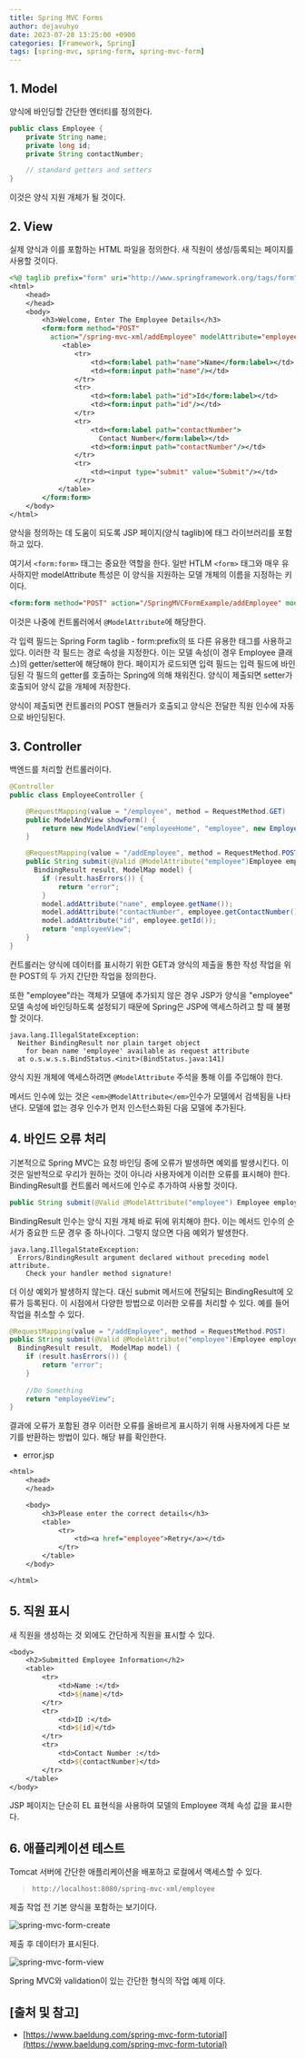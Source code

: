 ```yaml
---
title: Spring MVC Forms
author: dejavuhyo
date: 2023-07-28 13:25:00 +0900
categories: [Framework, Spring]
tags: [spring-mvc, spring-form, spring-mvc-form]
---
```


## 1. Model
양식에 바인딩할 간단한 엔터티를 정의한다.

```java
public class Employee {
    private String name;
    private long id;
    private String contactNumber;

    // standard getters and setters
}
```

이것은 양식 지원 개체가 될 것이다.

## 2. View
실제 양식과 이를 포함하는 HTML 파일을 정의한다. 새 직원이 생성/등록되는 페이지를 사용할 것이다.

```jsp
<%@ taglib prefix="form" uri="http://www.springframework.org/tags/form"%>
<html>
    <head>
    </head>
    <body>
        <h3>Welcome, Enter The Employee Details</h3>
        <form:form method="POST" 
          action="/spring-mvc-xml/addEmployee" modelAttribute="employee">
             <table>
                <tr>
                    <td><form:label path="name">Name</form:label></td>
                    <td><form:input path="name"/></td>
                </tr>
                <tr>
                    <td><form:label path="id">Id</form:label></td>
                    <td><form:input path="id"/></td>
                </tr>
                <tr>
                    <td><form:label path="contactNumber">
                      Contact Number</form:label></td>
                    <td><form:input path="contactNumber"/></td>
                </tr>
                <tr>
                    <td><input type="submit" value="Submit"/></td>
                </tr>
            </table>
        </form:form>
    </body>
</html>
```

양식을 정의하는 데 도움이 되도록 JSP 페이지(양식 taglib)에 태그 라이브러리를 포함하고 있다.

여기서 `<form:form>` 태그는 중요한 역할을 한다. 일반 HTLM `<form>` 태그와 매우 유사하지만 modelAttribute 특성은 이 양식을 지원하는 모델 개체의 이름을 지정하는 키이다.

```jsp
<form:form method="POST" action="/SpringMVCFormExample/addEmployee" modelAttribute="employee">
```

이것은 나중에 컨트롤러에서 `@ModelAttribute`에 해당한다.

각 입력 필드는 Spring Form taglib - form:prefix의 또 다른 유용한 태그를 사용하고 있다. 이러한 각 필드는 경로 속성을 지정한다. 이는 모델 속성(이 경우 Employee 클래스)의 getter/setter에 해당해야 한다. 페이지가 로드되면 입력 필드는 입력 필드에 바인딩된 각 필드의 getter를 호출하는 Spring에 의해 채워진다. 양식이 제출되면 setter가 호출되어 양식 값을 개체에 저장한다.

양식이 제출되면 컨트롤러의 POST 핸들러가 호출되고 양식은 전달한 직원 인수에 자동으로 바인딩된다.

## 3. Controller
백엔드를 처리할 컨트롤러이다.

```java
@Controller
public class EmployeeController {

    @RequestMapping(value = "/employee", method = RequestMethod.GET)
    public ModelAndView showForm() {
        return new ModelAndView("employeeHome", "employee", new Employee());
    }

    @RequestMapping(value = "/addEmployee", method = RequestMethod.POST)
    public String submit(@Valid @ModelAttribute("employee")Employee employee, 
      BindingResult result, ModelMap model) {
        if (result.hasErrors()) {
            return "error";
        }
        model.addAttribute("name", employee.getName());
        model.addAttribute("contactNumber", employee.getContactNumber());
        model.addAttribute("id", employee.getId());
        return "employeeView";
    }
}
```

컨트롤러는 양식에 데이터를 표시하기 위한 GET과 양식의 제출을 ​​통한 작성 작업을 위한 POST의 두 가지 간단한 작업을 정의한다.

또한 "employee"라는 객체가 모델에 추가되지 않은 경우 JSP가 양식을 "employee" 모델 속성에 바인딩하도록 설정되기 때문에 Spring은 JSP에 액세스하려고 할 때 불평할 것이다.

```text
java.lang.IllegalStateException: 
  Neither BindingResult nor plain target object 
    for bean name 'employee' available as request attribute
  at o.s.w.s.s.BindStatus.<init>(BindStatus.java:141)
```

양식 지원 개체에 액세스하려면 `@ModelAttribute` 주석을 통해 이를 주입해야 한다.

메서드 인수에 있는 것은 `<em>@ModelAttribute</em>`인수가 모델에서 검색됨을 나타낸다. 모델에 없는 경우 인수가 먼저 인스턴스화된 다음 모델에 추가된다.

## 4. 바인드 오류 처리
기본적으로 Spring MVC는 요청 바인딩 중에 오류가 발생하면 예외를 발생시킨다. 이것은 일반적으로 우리가 원하는 것이 아니라 사용자에게 이러한 오류를 표시해야 한다. BindingResult를 컨트롤러 메서드에 인수로 추가하여 사용할 것이다.

```java
public String submit(@Valid @ModelAttribute("employee") Employee employee, BindingResult result, ModelMap model)
```

BindingResult 인수는 양식 지원 개체 바로 뒤에 위치해야 한다. 이는 메서드 인수의 순서가 중요한 드문 경우 중 하나이다. 그렇지 않으면 다음 예외가 발생한다.

```text
java.lang.IllegalStateException: 
  Errors/BindingResult argument declared without preceding model attribute. 
    Check your handler method signature!
```

더 이상 예외가 발생하지 않는다. 대신 submit 메서드에 전달되는 BindingResult에 오류가 등록된다. 이 시점에서 다양한 방법으로 이러한 오류를 처리할 수 있다. 예를 들어 작업을 취소할 수 있다.

```java
@RequestMapping(value = "/addEmployee", method = RequestMethod.POST)
public String submit(@Valid @ModelAttribute("employee")Employee employee, 
  BindingResult result,  ModelMap model) {
    if (result.hasErrors()) {
        return "error";
    }
    
    //Do Something
    return "employeeView";
}
```

결과에 오류가 포함된 경우 이러한 오류를 올바르게 표시하기 위해 사용자에게 다른 보기를 반환하는 방법이 있다. 해당 뷰를 확인한다.

* error.jsp

```jsp
<html>
    <head>
    </head>

    <body>
        <h3>Please enter the correct details</h3>
        <table>
            <tr>
                <td><a href="employee">Retry</a></td>
            </tr>
        </table>
    </body>

</html>
```

## 5. 직원 표시
새 직원을 생성하는 것 외에도 간단하게 직원을 표시할 수 있다.

```jsp
<body>
    <h2>Submitted Employee Information</h2>
    <table>
        <tr>
            <td>Name :</td>
            <td>${name}</td>
        </tr>
        <tr>
            <td>ID :</td>
            <td>${id}</td>
        </tr>
        <tr>
            <td>Contact Number :</td>
            <td>${contactNumber}</td>
        </tr>
    </table>
</body>
```

JSP 페이지는 단순히 EL 표현식을 사용하여 모델의 Employee 객체 속성 값을 표시한다.

## 6. 애플리케이션 테스트
Tomcat 서버에 간단한 애플리케이션을 배포하고 로컬에서 액세스할 수 있다.

> `http://localhost:8080/spring-mvc-xml/employee`

제출 작업 전 기본 양식을 포함하는 보기이다.

![spring-mvc-form-create](/assets/img/2023-07-28-spring-mvc-form/spring-mvc-form-create.png)

제출 후 데이터가 표시된다.

![spring-mvc-form-view](/assets/img/2023-07-28-spring-mvc-form/spring-mvc-form-view.png)

Spring MVC와 validation이 있는 간단한 형식의 작업 예제 이다.

## [출처 및 참고]
* [https://www.baeldung.com/spring-mvc-form-tutorial](https://www.baeldung.com/spring-mvc-form-tutorial)
